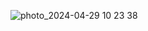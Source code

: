 ![photo_2024-04-29 10 23 38](https://github.com/AKogut91/WeatherSwiftUI/assets/22193289/b27e89f9-32cd-4ef5-acae-9e10cd18ccb1)
